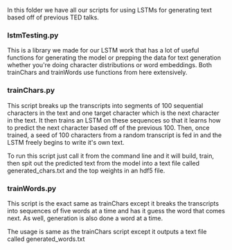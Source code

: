In this folder we have all our scripts for using LSTMs for generating text based off of previous TED talks.

### lstmTesting.py

This is a library we made for our LSTM work that has a lot of useful functions for generating the model or prepping the data for text generation whether you're doing character distributions or word embeddings. 
Both trainChars and trainWords use functions from here extensively.

### trainChars.py

This script breaks up the transcripts into segments of 100 sequential characters in the text and one target character which is the next character in the text. It then trains an LSTM on these sequences so that it learns how to predict the next character based off of the previous 100. Then, once trained, a seed of 100 characters from a random transcript is fed in and the LSTM freely begins to write it's own text.

To run this script just call it from the command line and it will build, train, then spit out the predicted text from the model into a text file called generated_chars.txt and the top weights in an hdf5 file.

### trainWords.py

This script is the exact same as trainChars except it breaks the transcripts into sequences of five words at a time and has it guess the word that comes next. As well, generation is also done a word at a time.

The usage is same as the trainChars script except it outputs a text file called generated_words.txt
